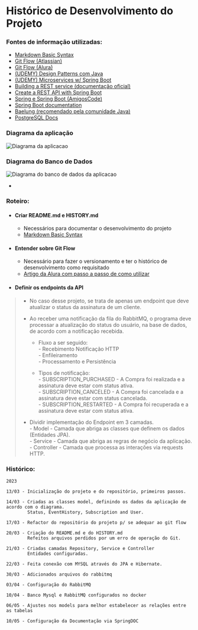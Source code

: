 # Histórico de Desenvolvimento do Projeto

### Fontes de informação utilizadas:

- [Markdown Basic Syntax](https://www.markdownguide.org/basic-syntax)
- [Git Flow (Atlassian)](https://www.atlassian.com/git/tutorials/comparing-workflows/gitflow-workflow)
- [Git Flow (Alura)](https://www.alura.com.br/artigos/git-flow-o-que-e-como-quando-utilizar)
- [(UDEMY) Design Patterns com Java](https://www.udemy.com/course/curso-design-patterns-java)  
- [(UDEMY) Microservices w/ Spring Boot](https://www.udemy.com/course/microservices-with-spring-boot-and-spring-cloud)
- [Building a REST service (documentação oficial)](https://spring.io/guides/tutorials/rest/)  
- [Create a REST API with Spring Boot](https://www.makeuseof.com/rest-api-spring-boot-create/)
- [Spring e Spring Boot (AmigosCode)](https://amigoscode.com/p/spring-boot)  
- [Spring Boot documentation](https://spring.io/guides/tutorials/)  
- [Baelung (recomendado pela comunidade Java)](https://www.baeldung.com/spring-boot-start)
- [PostgreSQL Docs](https://www.postgresql.org/docs/current/)
 
### Diagrama da aplicação 
![Diagrama da aplicacao](https://i.imgur.com/AYUK9QJ.png)

### Diagrama do Banco de Dados
![Diagrama do banco de dados da aplicacao](https://i.imgur.com/KQSMxAJ.png)
  
  
  -
  
### Roteiro:


- #### Criar README.md e HISTORY.md 
  - Necessários para documentar o desenvolvimento do projeto
  - [Markdown Basic Syntax](https://www.markdownguide.org/basic-syntax)

- #### Entender sobre Git Flow  
  - Necessário para fazer o versionamento e ter o histórico de desenvolvimento como requisitado 
  - [Artigo da Alura com passo a passo de como utilizar](https://www.alura.com.br/artigos/git-flow-o-que-e-como-quando-utilizar)


- #### Definir os endpoints da API  
>  - No caso desse projeto, se trata de apenas um endpoint que deve atualizar o status da assinatura de um cliente. 
>  - Ao receber uma notificação da fila do RabbitMQ, o programa deve processar a atualização do status do usuário, na base de dados, de acordo com a notificação recebida.
>    
>
>    - Fluxo a ser seguido:  
          - Recebimento Notificação HTTP  
          - Enfileiramento  
          - Processamento e Persistência
> 
> 
>    -  Tipos de notificação:  
          -  SUBSCRIPTION_PURCHASED - A Compra foi realizada e a assinatura deve estar com status ativa.  
          -  SUBSCRIPTION_CANCELED - A Compra foi cancelada e a assinatura deve estar com status cancelada.  
          -  SUBSCRIPTION_RESTARTED - A Compra foi recuperada e a assinatura deve estar com status ativa.  
>	
>	
>	- Dividir implementação do Endpoint em 3 camadas.    
		-  Model - Camada que abriga as classes que definem os dados (Entidades JPA).  
		-  Service - Camada que abriga as regras de negócio da aplicação.   
		-  Controller - Camada que processa as interações via requests HTTP.  


### Histórico: 

    2023

    13/03 - Inicialização do projeto e do repositório, primeiros passos.

	14/03 - Criadas as classes model, definindo os dados da aplicação de acordo com o diagrama.
            Status, EventHistory, Subscription and User.
	
    17/03 - Refactor do repositório do projeto p/ se adequar ao git flow

    20/03 - Criação do README.md e do HISTORY.md
            Refeitos arquivos perdidos por um erro de operação do Git.

    21/03 - Criadas camadas Repository, Service e Controller
            Entidades configuradas.
    
    22/03 - Feita conexão com MYSQL através do JPA e Hibernate.

    30/03 - Adicionados arquivos do rabbitmq

    03/04 - Configuração do RabbitMQ

    10/04 - Banco Mysql e RabbitMQ configurados no docker

    06/05 - Ajustes nos models para melhor estabelecer as relações entre as tabelas

    10/05 - Configuração da Documentação via SpringDOC